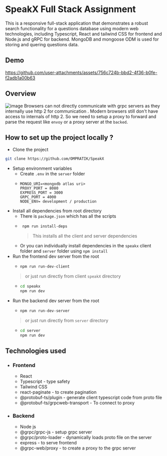 # SpeakX Full Stack Assignment

This is a responsive full-stack application that demonstrates a robust search functionality for a questions database using modern web technologies, including Typescript, React and tailwind CSS for frontend and Node.js and gRPC for backend. MongoDB and mongoose ODM is used for storing and quering questions data.

## Demo
https://github.com/user-attachments/assets/756c724b-bbd2-4f36-b0fe-f2adb1a00b63

## Overview
![image](https://github.com/user-attachments/assets/4aa90644-bb2d-41b9-a120-9aa306b09e7b)
Browsers can not directly communicate with grpc servers as they internally use http 2 for communication . Modern browsers still don't have access to internals of http 2. So we need to setup a proxy to forward and parse the request like `envoy` or a proxy server at the `backed`.

## How to set up the project locally ?
- Clone the project
```bash
git clone https://github.com/OMPRATIK/SpeakX
```
- Setup environment variables
   - Create `.env` in the `server` folder
   - ```env
     MONGO_URI=<mongodb atlas uri>
     PROXY_PORT = 8080
     EXPRESS_PORT = 3000
     GRPC_PORT = 4000
     NODE_ENV= development / production
     ```
- Install all dependencies from root directory
   - There is `package.json` which has all the scripts
   - ```bash
      npm run install-deps
      ```
     >This installs all the client and server dependencies
   - Or you can individually install dependencies in the `speakx` client folder and `server` folder using `npm install`
- Run the frontend dev server from the root
     - ```bash
       npm run run-dev-client
       ```
     > or just run directly from client `speakX` directory
     - ```bash
       cd speakx
       npm run dev
       ```
- Run the backend dev server from the root
     - ```bash
       npm run run-dev-server
       ```
     > or just run directly from `server` directory
     - ```bash
       cd server
       npm run dev
       ```
## Technologies used
- ### Frontend
   - React
   - Typescript - type safety
   - Tailwind CSS
   - react-paginate - to create pagination
   - @protobuf-ts/plugin - generate client typescript code from proto file
   - @protobuf-ts/grpcweb-transport - To connect to proxy
- ### Backend
   - Node js
   -  @grpc/grpc-js - setup grpc server
   -  @grpc/proto-loader - dynamically loads proto file on the server
   -  express - to serve frontend
   -  @grpc-web/proxy - to create a proxy to the grpc server
